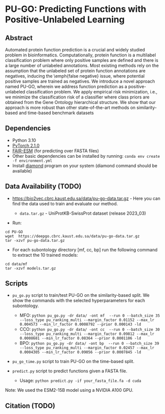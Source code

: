 # PU-GO: Predicting Functions with Positive-Unlabeled Learning

## Abstract

Automated protein function prediction is a crucial and widely studied
problem in bioinformatics. Computationally, protein function is a
multilabel classification problem where only positive samples are
defined and there is a large number of unlabeled annotations.  Most
existing methods rely on the assumption that the unlabeled set of
protein function annotations are negatives, inducing the \emph{false
negative} issue, where potential positive samples are trained as
negatives. We introduce a novel approach named PU-GO, wherein we
address function prediction as a positive-unlabeled classification
problem. We apply empirical risk minimization, i.e., we minimize the
classification risk of a classifier where class priors are obtained
from the Gene Ontology hierarchical structure. We show that our
approach is more robust than other state-of-the-art methods on
similarity-based and time-based benchmark datasets


## Dependencies

* Python 3.10
* [PyTorch 2.1.0](https://pytorch.org/)
* [FAIR-ESM](https://github.com/facebookresearch/esm) (for predicting over FASTA files)
* Other basic dependencies can be installed by running: `conda env create -f environment.yml`
* Install [diamond](https://github.com/bbuchfink/diamond) program on your system (diamond command should be available)

## Data Availability (TODO)

* https://bio2vec.cbrc.kaust.edu.sa/data/pu-go-data.tar.gz - Here you can find the data used to train and evaluate our method.
  * `data.tar.gz` - UniProtKB-SwissProt dataset (release 2023_03)
    
* Run:

```
cd PU-GO
wget  https://deepgo.cbrc.kaust.edu.sa/data/pu-go-data.tar.gz
tar -xzvf pu-go-data.tar.gz
```
* For each subontology directory [mf, cc, bp] run the following command to extract the 10 trained models:

```
cd data/mf
tar -xzvf models.tar.gz
```

## Scripts

* `pu_go.py` script to train/test PU-GO on the similarity-based split. We show the commands with the selected hyperparameters for each subontology.
  * MFO: `python pu_go.py -dr data/ -ont mf  --run 0 --batch_size 35 --loss_type pu_ranking_multi --margin_factor 0.01152 --max_lr 0.004573 --min_lr_factor 0.0008792 --prior 0.000143 -ld`
  * CCO:  `python pu_go.py -dr data/ -ont cc  --run 0 --batch_size 30 --loss_type pu_ranking_multi --margin_factor 0.09812 --max_lr 0.0008681 --min_lr_factor 0.08364 --prior 0.0001106 -ld`
  * BPO: `python pu_go.py -dr data/ -ont bp  --run 0 --batch_size 39 --loss_type pu_ranking_multi --margin_factor 0.02457 --max_lr 0.0004305 --min_lr_factor 0.09056 --prior 0.0007845 -ld`


* `pu_go_time.py` script to train PU-GO on the time-based split. 

* `predict.py` script to predict functions given a FASTA file. 
  * Usage: `python predict.py -if your_fasta_file.fa -d cuda`

Note: We used the ESM2-15B model using a NVIDIA A100 GPU.

## Citation (TODO)
